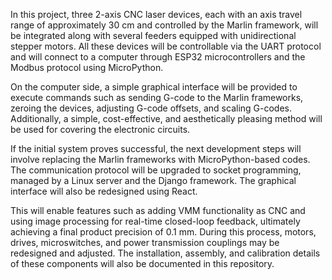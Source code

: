 In this project, three 2-axis CNC laser devices, each with an axis travel range of approximately 30 cm and controlled by the Marlin framework, will be integrated along with several feeders equipped with unidirectional stepper motors. All these devices will be controllable via the UART protocol and will connect to a computer through ESP32 microcontrollers and the Modbus protocol using MicroPython.

On the computer side, a simple graphical interface will be provided to execute commands such as sending G-code to the Marlin frameworks, zeroing the devices, adjusting G-code offsets, and scaling G-codes. Additionally, a simple, cost-effective, and aesthetically pleasing method will be used for covering the electronic circuits.

If the initial system proves successful, the next development steps will involve replacing the Marlin frameworks with MicroPython-based codes. The communication protocol will be upgraded to socket programming, managed by a Linux server and the Django framework. The graphical interface will also be redesigned using React.

This will enable features such as adding VMM functionality as CNC and using image processing for real-time closed-loop feedback, ultimately achieving a final product precision of 0.1 mm. During this process, motors, drives, microswitches, and power transmission couplings may be redesigned and adjusted. The installation, assembly, and calibration details of these components will also be documented in this repository.
